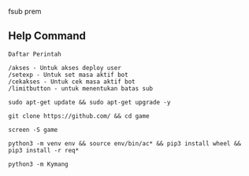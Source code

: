 
fsub prem

## Help Command

```
Daftar Perintah

/akses - Untuk akses deploy user
/setexp - Untuk set masa aktif bot
/cekakses - Untuk cek masa aktif bot
/limitbutton - untuk menentukan batas sub
```

```
sudo apt-get update && sudo apt-get upgrade -y 
```
```
git clone https://github.com/ && cd game
```
```
screen -S game
```
```
python3 -m venv env && source env/bin/ac* && pip3 install wheel && pip3 install -r req*
```
```
python3 -m Kymang

